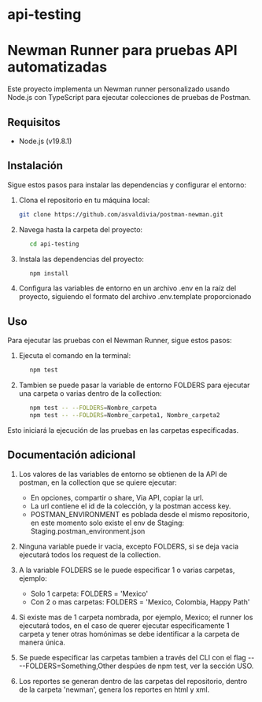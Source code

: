 # api-testing
# Newman Runner para pruebas API automatizadas

Este proyecto implementa un Newman runner personalizado usando Node.js con TypeScript para ejecutar colecciones de pruebas de Postman.

## Requisitos

- Node.js (v19.8.1)

## Instalación

Sigue estos pasos para instalar las dependencias y configurar el entorno:

1. Clona el repositorio en tu máquina local:

   ```bash
   git clone https://github.com/asvaldivia/postman-newman.git

2. Navega hasta la carpeta del proyecto:

   ```bash
      cd api-testing

3. Instala las dependencias del proyecto:

   ```bash
      npm install

4. Configura las variables de entorno en un archivo .env en la raíz del proyecto, siguiendo el formato del archivo .env.template proporcionado 

## Uso

Para ejecutar las pruebas con el Newman Runner, sigue estos pasos:

1. Ejecuta el comando en la terminal:
  
   ```bash
      npm test

2. Tambien se puede pasar la variable de entorno FOLDERS para ejecutar una carpeta o varias dentro de la collection:

   ```bash
      npm test -- --FOLDERS=Nombre_carpeta
      npm test -- --FOLDERS=Nombre_carpeta1, Nombre_carpeta2

Esto iniciará la ejecución de las pruebas en las carpetas especificadas.

## Documentación adicional

1. Los valores de las variables de entorno se obtienen de la API de postman, en la collection que se quiere ejecutar:
   - En opciones, compartir o share, Via API, copiar la url.
   - La url contiene el id de la colección, y la postman access key.
   - POSTMAN_ENVIRONMENT es poblada desde el mismo repositorio, en este momento solo existe el env de Staging: Staging.postman_environment.json

2. Ninguna variable puede ir vacia, excepto FOLDERS, si se deja vacia ejecutará todos los request de la collection.

3. A la variable FOLDERS se le puede especificar 1 o varias carpetas, ejemplo: 
   - Solo 1 carpeta: FOLDERS = 'Mexico'
   - Con 2 o mas carpetas: FOLDERS = 'Mexico, Colombia, Happy Path'

4. Si existe mas de 1 carpeta nombrada, por ejemplo, Mexico; el runner los ejecutará todos, en el caso de querer ejecutar especificamente 1 carpeta y tener otras homónimas se debe identificar a la carpeta de manera única.

5. Se puede especificar las carpetas tambien a través del CLI con el flag -- --FOLDERS=Something,Other despúes de npm test, ver la sección USO.

6. Los reportes se generan dentro de las carpetas del repositorio, dentro de la carpeta 'newman', genera los reportes en html y xml.
